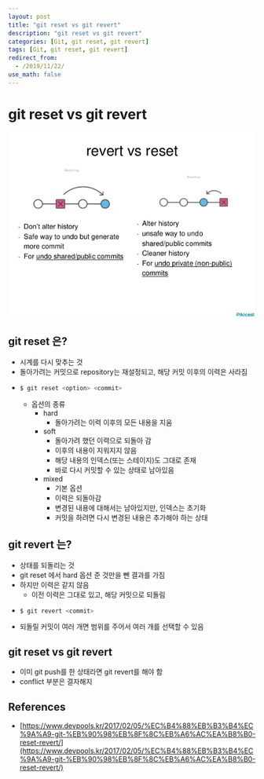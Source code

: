 ```yaml
---
layout: post
title: "git reset vs git revert"
description: "git reset vs git revert"
categories: [Git, git reset, git revert]
tags: [Git, git reset, git revert]
redirect_from:
  - /2019/11/22/
use_math: false
---
```


# git reset vs git revert

<img src="/assets/images/posts/2019-11-22-git-reset-vs-git-revert/git-reset-vs-git-revert.jpg">

## git reset 은?

- 시계를 다시 맞추는 것
- 돌아가려는 커밋으로 repository는 재설정되고, 해당 커밋 이후의 이력은 사라짐
- ```sh
  $ git reset <option> <commit>
  ```
  - 옵션의 종류
    - hard
      - 돌아가려는 이력 이후의 모든 내용을 지움
    - soft
      - 돌아가려 했던 이력으로 되돌아 감
      - 이후의 내용이 지워지지 않음
      - 해당 내용의 인덱스(또는 스테이지)도 그대로 존재
      - 바로 다시 커밋할 수 있는 상태로 남아있음
    - mixed
      - 기본 옵션
      - 이력은 되돌아감
      - 변경된 내용에 대해서는 남아있지만, 인덱스는 초기화
      - 커밋을 하려면 다시 변경된 내용은 추가해야 하는 상태

## git revert 는?

- 상태를 되돌리는 것
- git reset 에서 hard 옵션 준 것만을 뺀 결과를 가짐
- 하지만 이력은 같지 않음
  - 이전 이력은 그대로 있고, 해당 커밋으로 되돌림
- ```sh
  $ git revert <commit>
  ```
- 되돌릴 커밋이 여러 개면 범위를 주어서 여러 개를 선택할 수 있음

## git reset vs git revert

- 이미 git push를 한 상태라면 git revert를 해야 함
- conflict 부분은 결자해지

## References

- [https://www.devpools.kr/2017/02/05/%EC%B4%88%EB%B3%B4%EC%9A%A9-git-%EB%90%98%EB%8F%8C%EB%A6%AC%EA%B8%B0-reset-revert/](https://www.devpools.kr/2017/02/05/%EC%B4%88%EB%B3%B4%EC%9A%A9-git-%EB%90%98%EB%8F%8C%EB%A6%AC%EA%B8%B0-reset-revert/)
